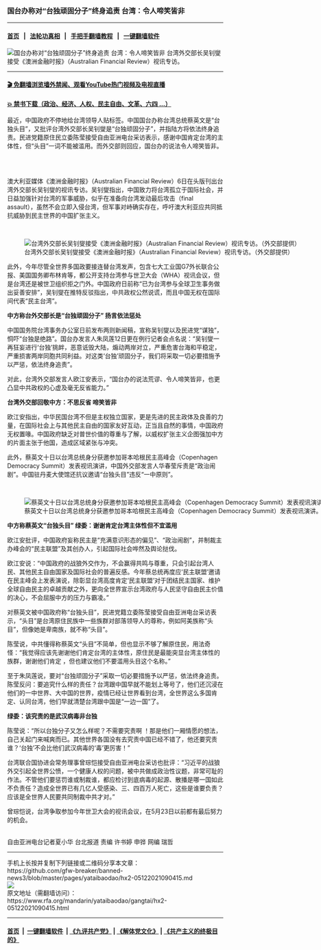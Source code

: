 ### 国台办称对“台独顽固分子”终身追责 台湾：令人啼笑皆非
------------------------

#### [首页](https://github.com/gfw-breaker/banned-news3/blob/master/README.md) &nbsp;&nbsp;|&nbsp;&nbsp; [法轮功真相](https://github.com/begood0513/basic/blob/master/README.md)  &nbsp;&nbsp;|&nbsp;&nbsp; [手把手翻墙教程](https://github.com/gfw-breaker/guides/wiki)  &nbsp;&nbsp;|&nbsp;&nbsp; [一键翻墙软件](https://github.com/gfw-breaker/nogfw/blob/master/README.md)  



<div id="headerimg">
 <img alt="国台办称对“台独顽固分子”终身追责 台湾：令人啼笑皆非" src="https://www.rfa.org/mandarin/yataibaodao/gangtai/hx2-05122021090415.html/@@images/5e40c0fa-fd07-4542-8e77-dfc48442f3b6.jpeg" title="国台办称对“台独顽固分子”终身追责 台湾：令人啼笑皆非"/>
 <span class="lead_image_caption">
  台湾外交部长吴钊燮接受《澳洲金融时报》（Australian Financial Review）视讯专访。
 </span>
 <!-- zoomattribute -->
</div>

<hr/>


#### [ 🎬  免翻墙浏览墙外禁闻、观看YouTube热门视频及电视直播](https://github.com/gfw-breaker/HelloWorld)

#### [ 💥  禁书下载（政治、经济、人权、民主自由、文革、六四 ...）](https://github.com/gfw-breaker/books/blob/master/README.md)

<div id="storytext">
 <p>
  最近，中国政府不停地给台湾领导人贴标签。中国国台办称台湾总统蔡英文是“台独头目”，又批评台湾外交部长吴钊燮是“台独顽固分子”，并指陆方将依法终身追责。民进党籍原住民立委陈莹接受自由亚洲电台采访表示，感谢中国肯定台湾的主体性，但“头目”一词不能被滥用。而外交部则回应，国台办的说法令人啼笑皆非。
 </p>
 <p>
  <br/>
 </p>
 <p>
  <br/>
  澳大利亚媒体《澳洲金融时报》（Australian Financial Review）6日在头版刊出台湾外交部长吴钊燮的视讯专访。吴钊燮指出，中国致力将台湾孤立于国际社会，并日益加强针对台湾的军事威胁，似乎在准备向台湾发动最后攻击（final assault），虽然不会立即入侵台湾，但军事对峙确实存在，呼吁澳大利亚应共同抵抗威胁到民主世界的中国扩张主义。
 </p>
 <p>
  <br/>
 </p>
 <p>
  <figure class="image-richtext image-inline captioned" style="width:1500px;">
   <img alt="台湾外交部长吴钊燮接受《澳洲金融时报》（Australian Financial Review）视讯专访。（外交部提供）" src="https://www.rfa.org/mandarin/yataibaodao/gangtai/hx2-05122021090415.html/33.jpg/@@images/78ce5010-0398-430f-8f90-47ccfb204fa3.jpeg" title="33.jpg"/>
   <figcaption class="image-caption">
    台湾外交部长吴钊燮接受《澳洲金融时报》（Australian Financial Review）视讯专访。（外交部提供）
   </figcaption>
   <small>
   </small>
  </figure>
 </p>
 <p>
  此外，今年尽管全世界多国政要接连替台湾发声，包含七大工业国G7外长联合公报、美国国务卿布林肯等，都公开支持台湾参与世卫大会（WHA）视讯会议，但是台湾还是被世卫组织拒之门外。中国政府日前称“已为台湾参与全球卫生事务做出妥善安排”，吴钊燮在推特反驳指出，中共政权公然说谎，而且中国无权在国际间代表“民主台湾”。
 </p>
 <p>
  <strong>
   中方称台外交部长是“台独顽固分子” 扬言依法惩处
  </strong>
 </p>
 <p>
  中国国务院台湾事务办公室日前发布两则新闻稿，宣称吴钊燮以及民进党“谋独”，恫吓“台独是绝路”。国台办发言人朱凤莲12日更在例行记者会点名说：“吴钊燮一再狂妄进行‘台独’挑衅，恶意诋毁大陆，煽动两岸对立，严重危害台海和平稳定，严重损害两岸同胞共同利益。对这类‘台独’顽固分子，我们将采取一切必要措施予以严惩，依法终身追责”。
 </p>
 <p>
  对此，台湾外交部发言人欧江安表示，“国台办的说法荒谬、令人啼笑皆非，也更凸显中共政权的心虚及毫无反省能力。”
 </p>
 <p>
  <strong>
   台湾外交部回敬中方：不思反省 啼笑皆非
  </strong>
 </p>
 <p>
  欧江安指出，中华民国台湾不但是主权独立国家，更是先进的民主政体及良善的力量，在国际社会上与其他民主自由的国家友好互动，正当且自然的事情，中国政府无权置喙。中国政府缺乏对普世价值的尊重与了解，以威权扩张主义企图强加中方的片面主张于他国，造成区域紧张与冲突。
 </p>
 <p>
  此外，蔡英文十日以台湾总统身分获邀参加哥本哈根民主高峰会（Copenhagen Democracy Summit）发表视讯演讲，中国外交部发言人华春莹斥责是“政治闹剧”。中国驻丹麦大使馆还抗议邀请“台独头目”违反“一中原则”。
 </p>
 <p>
  <br/>
 </p>
 <p>
  <figure class="image-richtext image-inline captioned" style="width:1024px;">
   <img alt="蔡英文十日以台湾总统身分获邀参加哥本哈根民主高峰会（Copenhagen Democracy Summit）发表视讯演讲。（总统府提供）" src="https://www.rfa.org/mandarin/yataibaodao/gangtai/hx2-05122021090415.html/2-3.jpg/@@images/3c95532d-ee25-4f53-bb23-60951ca49ad4.jpeg" title="2-3.jpg"/>
   <figcaption class="image-caption">
    蔡英文十日以台湾总统身分获邀参加哥本哈根民主高峰会（Copenhagen Democracy Summit）发表视讯演讲。（总统府提供）
   </figcaption>
   <small>
   </small>
  </figure>
 </p>
 <p>
  <strong>
   中方称蔡英文“台独头目” 绿委：谢谢肯定台湾主体性但不宜滥用
  </strong>
 </p>
 <p>
  欧江安批评，中国政府妄称民主是“充满意识形态的偏见”、“政治闹剧”，并制裁主办峰会的“民主联盟”及其创办人，引起国际社会哗然及舆论挞伐。
 </p>
 <p>
  欧江安说：“中国政府的战狼外交作为，不会赢得共鸣与尊重，只会引起台湾人民、其他民主自由国家及国际社会的普遍反感。今年蔡总统再度应‘民主联盟’邀请在民主峰会上发表演说，除彰显台湾高度肯定‘民主联盟’对于团结民主国家、维护全球自由民主的卓越贡献之外，更向全世界宣示台湾政府与人民坚守自由民主价值的决心，不会屈服中方的压力与霸凌。”
 </p>
 <p>
  对蔡英文被中国政府称“台独头目”，民进党籍立委陈莹接受自由亚洲电台采访表示，“头目”是台湾原住民族中一些族群对部落领导人的尊称，例如阿美族称“头目”，但像她是卑南族，就不称“头目”。
 </p>
 <p>
  陈莹说，中共懂得称蔡英文“头目”不简单，但也显示不够了解原住民，用法奇怪：“我觉得应该先谢谢他们肯定台湾的主体性，原住民是最能突显台湾主体性的族群，谢谢他们肯定 ，但也建议他们不要滥用头目这个名称。”
 </p>
 <p>
  至于朱凤莲说，要对“台独顽固分子”采取一切必要措施予以严惩，依法终身追责。陈莹反问：要追究什么样的责任？台湾跟中国早就不能划上等号了，他们还沉浸在他们的一中世界、大中国的世界，疫情已经让世界看到台湾，全世界这么多国肯定、认同台湾，他们早就清楚台湾跟中国是“一边一国”了。
 </p>
 <p>
  <strong>
   绿委：该究责的是武汉病毒非台独
  </strong>
 </p>
 <p>
  陈莹说：“所以台独分子又怎么样呢？不需要究责啊 ！那是他们一厢情愿的想法，自己关起门来喊爽而已。其他世界各国没有去究责中国已经不错了，他还要究责谁？‘台独’不会比他们武汉病毒的‘毒’更厉害！”
 </p>
 <p>
  台湾联合国协进会常务理事曾琮恺接受自由亚洲电台采访也批评：“习近平的战狼外交引起全世界公愤，一个健康人权的问题，被中共做成政治性议题，非常可耻的作法。不管他们要惩罚谁或制裁谁，都应检讨到底病毒的起源、散播是哪一国如此不负责任？造成全世界已有几亿人受感染、三、四百万人死亡，这些是谁要负责？应该是全世界人民要共同制裁中共才对。”
 </p>
 <p>
  曾琮恺说，台湾争取参加今年世卫大会的视讯会议，在5月23日以前都有最后努力的机会。
 </p>
 <p>
  <br/>
  自由亚洲电台记者夏小华 台北报道 责编 许书婷 申铧 网编 瑞哲
 </p>
</div>

<hr/>
手机上长按并复制下列链接或二维码分享本文章：<br/>
https://github.com/gfw-breaker/banned-news3/blob/master/pages/yataibaodao/hx2-05122021090415.md <br/>
<a href='https://github.com/gfw-breaker/banned-news3/blob/master/pages/yataibaodao/hx2-05122021090415.md'><img src='https://github.com/gfw-breaker/banned-news3/blob/master/pages/yataibaodao/hx2-05122021090415.md.png'/></a> <br/>
原文地址（需翻墙访问）：https://www.rfa.org/mandarin/yataibaodao/gangtai/hx2-05122021090415.html


------------------------
#### [首页](https://github.com/gfw-breaker/banned-news3/blob/master/README.md) &nbsp;|&nbsp; [一键翻墙软件](https://github.com/gfw-breaker/nogfw/blob/master/README.md) &nbsp;| [《九评共产党》](https://github.com/gfw-breaker/9ping.md/blob/master/README.md#九评之一评共产党是什么) | [《解体党文化》](https://github.com/gfw-breaker/jtdwh.md/blob/master/README.md) | [《共产主义的终极目的》](https://github.com/gfw-breaker/gczydzjmd.md/blob/master/README.md)


<img src='http://gfw-breaker.win/banned-news3/pages/yataibaodao/hx2-05122021090415.md' width='0px' height='0px'/>